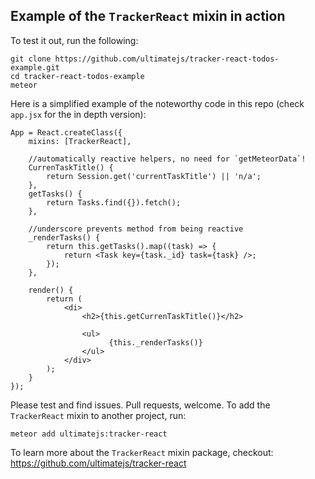 ## Example of the `TrackerReact` mixin in action

To test it out, run the following:

```
git clone https://github.com/ultimatejs/tracker-react-todos-example.git
cd tracker-react-todos-example
meteor
```

Here is a simplified example of the noteworthy code in this repo (check `app.jsx` for the in depth version):

```
App = React.createClass({
    mixins: [TrackerReact],

    //automatically reactive helpers, no need for `getMeteorData`!
	CurrenTaskTitle() {
        return Session.get('currentTaskTitle') || 'n/a';
    },
    getTasks() {
        return Tasks.find({}).fetch();
    },
	
    //underscore prevents method from being reactive
	_renderTasks() {
		return this.getTasks().map((task) => {
			return <Task key={task._id} task={task} />;
		});
	},
	
	render() {
		return (
			<di>
				<h2>{this.getCurrenTaskTitle()}</h2>

				<ul>
				  	  {this._renderTasks()}
				</ul>
			</div>
		);
	}
});
```

Please test and find issues. Pull requests, welcome. To add the `TrackerReact` mixin to another project, run:

```
meteor add ultimatejs:tracker-react
``` 

To learn more about the `TrackerReact` mixin package, checkout: https://github.com/ultimatejs/tracker-react